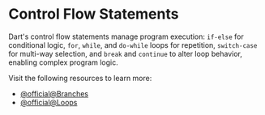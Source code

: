 # Control Flow Statements

Dart's control flow statements manage program execution: `if-else` for conditional logic, `for`, `while`, and `do-while` loops for repetition, `switch-case` for multi-way selection, and `break` and `continue` to alter loop behavior, enabling complex program logic.

Visit the following resources to learn more:

- [@official@Branches](https://dart.dev/language/branches)
- [@official@Loops](https://dart.dev/language/loops)
